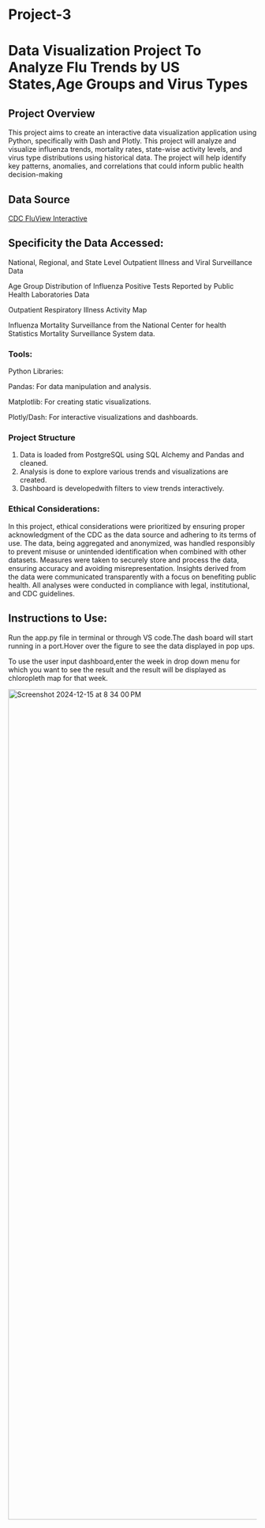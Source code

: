 # Project-3
# Data Visualization Project To Analyze Flu Trends  by US States,Age Groups and Virus Types 

## Project Overview
This project aims to create an interactive data visualization application using 
Python, specifically with Dash and Plotly. This project will analyze and visualize 
influenza trends, mortality rates, state-wise activity levels, and virus type 
distributions using historical data. The project will help identify key patterns, 
anomalies, and correlations that could inform public health decision-making

## Data Source
[CDC FluView Interactive](https://www.cdc.gov/fluview/overview/fluview-interactive.html)


## Specificity the Data Accessed:
National, Regional, and State Level Outpatient Illness and Viral 
Surveillance Data

Age Group Distribution of Influenza Positive Tests Reported by 
Public Health Laboratories Data

Outpatient Respiratory Illness Activity Map 

Influenza Mortality Surveillance from the National Center for health Statistics Mortality Surveillance System data.

### Tools:
Python Libraries:

Pandas: For data manipulation and analysis.

Matplotlib: For creating static visualizations.

Plotly/Dash: For interactive visualizations and dashboards.

 ### Project Structure
1. Data is loaded from PostgreSQL using  SQL Alchemy and Pandas and cleaned.
2. Analysis is done to explore various trends and visualizations are created.
3. Dashboard is developedwith filters to view trends interactively.

### Ethical Considerations:
   In this project, ethical considerations were prioritized by ensuring proper acknowledgment of the CDC as the data source and adhering to its terms of use. The data, being aggregated and anonymized, was handled responsibly to prevent misuse or unintended identification when combined with other datasets. Measures were taken to securely store and process the data, ensuring accuracy and avoiding misrepresentation. Insights derived from the data were communicated transparently with a focus on benefiting public health. All analyses were conducted in compliance with legal, institutional, and CDC guidelines.

## Instructions to Use:
Run the app.py file in terminal or through VS code.The dash board will start running in a port.Hover over the figure to see the data displayed in pop ups.

To use the user input dashboard,enter the week in drop down menu for which you want to see the result and the result will be displayed as chloropleth map for that week.

<img width="1680" alt="Screenshot 2024-12-15 at 8 34 00 PM" src="https://github.com/user-attachments/assets/61473c28-a6b3-4a41-8af4-6732bfc0134b" />
